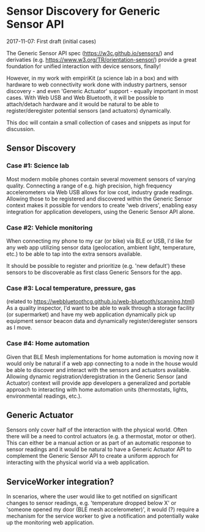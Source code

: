 # Sensor Discovery for Generic Sensor API

2017-11-07: First draft (initial cases)

The Generic Sensor API spec (https://w3c.github.io/sensors/) and 
derivaties (e.g. https://www.w3.org/TR/orientation-sensor/) provide
a great foundation for unified interaction with device sensors, finally!

However, in my work with empiriKit (a science lab in a box) and with 
hardware to web connectivity work done with industry partners, sensor 
discovery - and even 'Generic Actuator' support - equally important
in most cases.  With Web USB and Web Bluetooth, it will be possible
to attach/detach hardware and it would be natural to be able to register/deregister potential sensors (and actuators) dynamically.

This doc will contain a small collection of cases and snippets as input
for discussion.

## Sensor Discovery

### Case #1: Science lab
Most modern mobile phones contain several movement sensors of varying quality.
Connecting a range of e.g. high precision, high frequency accelerometers 
via Web USB allows for low cost, industry grade readings.  Allowing those
to be registered and discovered within the Generic Sensor context makes it
possible for vendors to create 'web drivers', enabling easy integration
for application developers, using the Generic Sensor API alone.

### Case #2: Vehicle monitoring
When connecting my phone to my car (or bike) via BLE or USB, I'd like for 
any web app utilizing sensor data (geolocation, ambient light, temperature, etc.)
to be able to tap into the extra sensors available.

It should be possible to register and prioritize (e.g. 'new default')
these sensors to be discoverable as first class Generic Sensors for the app.

### Case #3: Local temperature, pressure, gas
(related to https://webbluetoothcg.github.io/web-bluetooth/scanning.html)
As a quality inspector, I'd want to be able to walk through a storage facility
(or supermarket) and have my web application dynamically pick up equipment
sensor beacon data and dynamically register/deregister sensors as I move.

### Case #4: Home automation
Given that BLE Mesh implementations for home automation is moving now it would only be natural if a web app connecting to a node in the house would be able to discover and interact with the sensors and actuators available.  Allowing 
dynamic registration/deregistration in the Generic Sensor (and Actuator) context
will provide app developers a generalized and portable approach to interacting
with home automation units (thermostats, lights, environmental readings, etc.).

## Generic Actuator
Sensors only cover half of the interaction with the physical world.  Often
there will be a need to control actuators (e.g. a thermostat, motor or other).
This can either be a manual action or as part of an automatic response to
sensor readings and it would be natural to have a Generic Actuator API to 
complement the Generic Sensor API to create a uniform approch for interacting
with the physical world via a web application. 

## ServiceWorker integration?
In scenarios, where the user would like to get notified on significant
changes to sensor readings, e.g. 'temperature dropped below X' or 'someone 
opened my door (BLE mesh accelerometer)', it would (?) require a mechanism for
the service worker to give a notification and potentially wake up the monitoring
web application.


